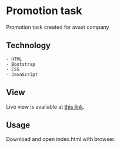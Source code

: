 # Promotion task
Promotion task created for avast company

## Technology
    - HTML
    - Bootstrap
    - CSS
    - JavaScript

## View
Live view is available at [this link](https://pawel-galkowski.github.io/promotion-task/).

## Usage
Download and open index.html with browser.
